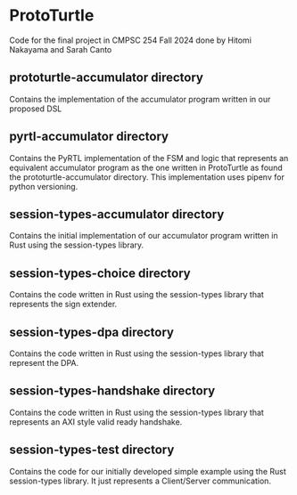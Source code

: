 # ProtoTurtle
Code for the final project in CMPSC 254 Fall 2024 done by Hitomi Nakayama and Sarah Canto

## prototurtle-accumulator directory
Contains the implementation of the accumulator program written in our proposed DSL

## pyrtl-accumulator directory
Contains the PyRTL implementation of the FSM and logic that represents an equivalent accumulator program as the one written in ProtoTurtle as found the prototurtle-accumulator directory. This implementation uses pipenv for python versioning.

## session-types-accumulator directory
Contains the initial implementation of our accumulator program written in Rust using the session-types library.

## session-types-choice directory
Contains the code written in Rust using the session-types library that represents the sign extender.

## session-types-dpa directory
Contains the code written in Rust using the session-types library that represent the DPA.

## session-types-handshake directory
Contains the code written in Rust using the session-types library that represents an AXI style valid ready handshake.

## session-types-test directory
Contains the code for our initially developed simple example using the Rust session-types library. It just represents a Client/Server communication.
